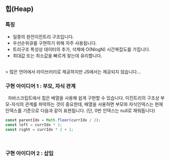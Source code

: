 ## 힙(Heap)

### 특징

- 일종의 완전이진트리 구조입니다.
- 우선순위큐를 구현하기 위해 자주 사용됩니다.
- 트리구조 특성상 데이터의 추가, 삭제에 O(NlogN) 시간복잡도를 가집니다.
- 최대값 또는 최소값을 빠르게 찾는데 유리합니다.

<br>
> 많은 언어에서 라이브러리로 제공하지만 JS에서는 제공되지 않습니다...
<br>

### 구현 아이디어 1 : 부모, 자식 관계

&nbsp;&nbsp;자바스크립트에서 힙은 배열을 사용해 쉽게 구현할 수 있습니다. 이진트리의 구조상 부모-자식의 관계를 파악하는 것이 중요한데, 배열을 사용하면 부모와 자식인덱스는 현재 인덱스를 기준으로 다음과 같이 표현됩니다. (단, 0번 인덱스는 null로 채워둡니다)

```javascript
const parentIdx = Math.floor(currIdx / 2);
const left = currIdx * 2;
const right = currIdx * 2 + 1;
```

<br>

### 구현 아이디어 2 : 삽입
